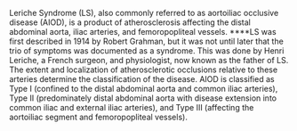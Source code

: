 Leriche Syndrome (LS), also commonly referred to as aortoiliac occlusive disease (AIOD), is a product of atherosclerosis affecting the distal abdominal aorta, iliac arteries, and femoropopliteal vessels. ****LS was first described in 1914 by Robert Grahman, but it was not until later that the trio of symptoms was documented as a syndrome. This was done by Henri Leriche, a French surgeon, and physiologist, now known as the father of LS. The extent and localization of atherosclerotic occlusions relative to these arteries determine the classification of the disease. AIOD is classified as Type I (confined to the distal abdominal aorta and common iliac arteries), Type II (predominately distal abdominal aorta with disease extension into common iliac and external iliac arteries), and Type III (affecting the aortoiliac segment and femoropopliteal vessels).
